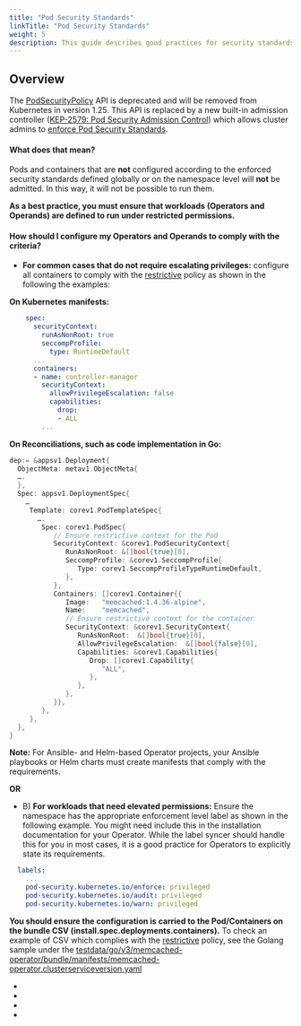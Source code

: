 ```yaml
---
title: "Pod Security Standards"
linkTitle: "Pod Security Standards"
weight: 5
description: This guide describes good practices for security standards in Pods and containers.
---
```


## Overview

The [PodSecurityPolicy][pod-security] API is deprecated and will be removed from Kubernetes in version 1.25. 
This API is replaced by a new built-in admission controller ([KEP-2579: Pod Security Admission Control][2579-psp-replacement]) which allows cluster admins to [enforce 
 Pod Security Standards][enforce-standards-namespace-labels].

#### What does that mean?

Pods and containers that are **not** configured according to the enforced security standards defined globally or
on the namespace level will **not** be admitted. In this way, it will not be possible to run them.

**As a best practice, you must ensure that workloads (Operators and Operands) are defined to run under restricted permissions.**

#### How should I configure my Operators and Operands to comply with the criteria?

- **For common cases that do not require escalating privileges:** configure all containers to comply with the [restrictive][restricted] policy as shown in the following the examples:

**On Kubernetes manifests:**

```yaml
    spec:
      securityContext:
        runAsNonRoot: true
        seccompProfile:
          type: RuntimeDefault
      ...
      containers:
      - name: controller-manager
        securityContext:
          allowPrivilegeEscalation: false
          capabilities:
            drop:
            - ALL
        ...
```

**On Reconciliations, such as code implementation in Go:**

```go
dep:= &appsv1.Deployment{
  ObjectMeta: metav1.ObjectMeta{
  ….
  },
  Spec: appsv1.DeploymentSpec{
    …
     Template: corev1.PodTemplateSpec{
       ….
        Spec: corev1.PodSpec{
           // Ensure restrictive context for the Pod    
           SecurityContext: &corev1.PodSecurityContext{
              RunAsNonRoot: &[]bool{true}[0],
              SeccompProfile: &corev1.SeccompProfile{
                 Type: corev1.SeccompProfileTypeRuntimeDefault,
              },
           },
           Containers: []corev1.Container{{
              Image:   "memcached:1.4.36-alpine",
              Name:    "memcached",
              // Ensure restrictive context for the container  
              SecurityContext: &corev1.SecurityContext{
                 RunAsNonRoot:  &[]bool{true}[0],
                 AllowPrivilegeEscalation:  &[]bool{false}[0],
                 Capabilities: &corev1.Capabilities{
                    Drop: []corev1.Capability{
                       "ALL",
                    },
                 },
              },
           }},
        },
     },
  },
}
```

**Note:** For Ansible- and Helm-based Operator projects, your Ansible playbooks or Helm charts must create manifests that comply with the requirements.

**OR**

- B) **For workloads that need elevated permissions:** Ensure the namespace has the appropriate enforcement level label as shown in the following example.
You might need include this in the installation documentation for your Operator.  While the label syncer should handle this for you in most cases, it is a good practice for Operators to explicitly state its requirements.

```yaml
  labels:
    ...
    pod-security.kubernetes.io/enforce: privileged
    pod-security.kubernetes.io/audit: privileged
    pod-security.kubernetes.io/warn: privileged
```

**You should ensure the configuration is carried to the Pod/Containers on the bundle CSV (install.spec.deployments.containers).**
To check an example of CSV which complies with the [restrictive][restricted] policy, see the Golang sample
under the [testdata/go/v3/memcached-operator/bundle/manifests/memcached-operator.clusterserviceversion.yaml](https://github.com/kubernetes-sigs/kubebuilder/blob/master/testdata/go/v3/memcached-operator/bundle/manifests/memcached-operator.clusterserviceversion.yaml)

- [pod-security]: https://kubernetes.io/blog/2021/04/06/podsecuritypolicy-deprecation-past-present-and-future/#what-is-podsecuritypolicy
- [2579-psp-replacement]: https://github.com/kubernetes/enhancements/tree/master/keps/sig-auth/2579-psp-replacement
- [enforce-standards-namespace-labels]: https://kubernetes.io/docs/tasks/configure-pod-container/enforce-standards-namespace-labels/
- [restricted]: https://kubernetes.io/docs/concepts/security/pod-security-standards/#restricted